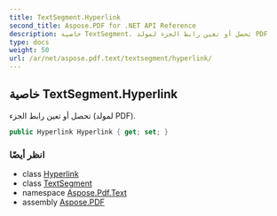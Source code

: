 ```yaml
---
title: TextSegment.Hyperlink
second_title: Aspose.PDF for .NET API Reference
description: خاصية TextSegment. تحصل أو تعين رابط الجزء لمولد PDF
type: docs
weight: 50
url: /ar/net/aspose.pdf.text/textsegment/hyperlink/
---
```

## خاصية TextSegment.Hyperlink

تحصل أو تعين رابط الجزء (لمولد PDF).

```csharp
public Hyperlink Hyperlink { get; set; }
```

### انظر أيضًا

* class [Hyperlink](../../../aspose.pdf/hyperlink/)
* class [TextSegment](../)
* namespace [Aspose.Pdf.Text](../../../aspose.pdf.text/)
* assembly [Aspose.PDF](../../../)